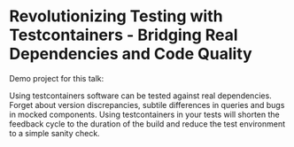 # Revolutionizing Testing with Testcontainers - Bridging Real Dependencies and Code Quality
Demo project for this talk:

Using testcontainers software can be tested against real dependencies. Forget about version discrepancies, subtile differences in queries and bugs in mocked components. Using testcontainers in your tests will shorten the feedback cycle to the duration of the build and reduce the test environment to a simple sanity check.
